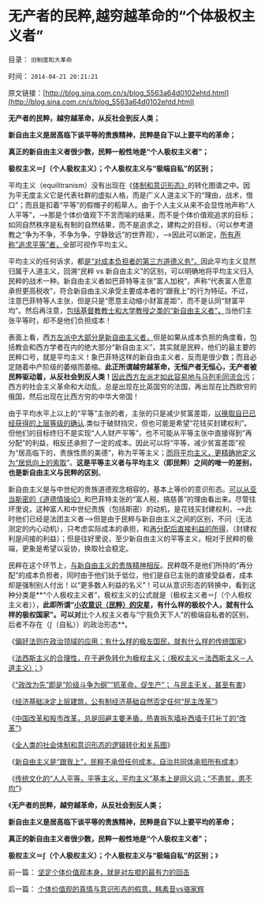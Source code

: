 # 无产者的民粹,越穷越革命的“个体极权主义者”

目录： `旧制度和大革命` 

时间： `2014-04-21 20:21:21` 

原文链接：[http://blog.sina.com.cn/s/blog_5563a64d0102ehtd.html](http://blog.sina.com.cn/s/blog_5563a64d0102ehtd.html)

**无产者的民粹，越穷越革命，从反社会到反人类；**

**新自由主义是居高临下谈平等的贵族精神，民粹是自下以上要平均的革命；**

**真正的新自由主义者很少数，民粹一般性地是“个人极权主义者”；**

**极权主义＝∫（个人极权主义）；个人极权主义与“极端自私”的区别；**

平均主义（equilitranism）没有出现在《[体制和意识形态》](../../../2014/4/18/全人类的社会体制和意识形态的逻辑转化和关系图.md)的转化图谱之中。因为平无度主义它是代表社群的虚拟人格，而是广义人道主义下的“理由，战术，借口”；而且是扣着“平等”的假帽子的稻草人。由于个人主义从来不会显性地声称“人人平等”，——>那是个体价值观下不言而喻的结果，而不是个体价值观追求的目标；如同自然秩序是私有制的自然结果，而不是追求之，建构之的目标，（可以参考道教之“争为不争，不争为争，宁静致远”的世界观），——>因此可以断定，[所有声称“追求平等”者，](../../../2010/3/18/“自由平等”同样是极权主义的有效工具！.md)全部可视作平均主义。

平均主义的任何诉求，都[是“对成本负担者的第三方道德义务”，](../../../2014/4/19/民粹与新自由主义及民主的关联和区别.md)因此平均主义显然归属于人道主义，回溯“民粹
vs
新自由主义”的区别，可以明确地将平均主义归入民粹的战术一种。新自由主义者如巴菲特等主张“富人加税”，声称“代表富人愿意承担更高税收”，符合新自由主义承受主要成本者的“跟我上”的行为特征。不过，注意巴菲特等人主张，但是只是“愿意主动缩小财富差距”，而不是认同“财富平均”。然后再注意，[包括基督教教士和大学教授之类的“新自由主义者”，](../../../2013/12/1/了解中世纪后，理解西方左派复古的社会主义情结.md)当他们主张平等时，却不是他们负担成本！

表面上看，西[方左派中大部分是新自由主义者，](../../../2014/3/10/边沁不是新自由主义，哈耶克也不是liberty.md)但是如果从成本负担的角度看，包括教会和西方学者在内的绝大部分“新自由主义”，其实就是民粹，他们的最主要的民粹口号，就是平均主义！象巴菲特这样的新自由主义者，反而是很少数；而且必定随着中产阶级的萎缩而萎缩。**此正所谓越穷越革命，无恒产者无恒心，无产者被民粹驱动着，从反社会到反人类！**[因此西方左派才如此容易地与马列毛同流合污](../../../2009/6/26/马恩主义为什么适合移植入中国传统社会.md)；西方的社会主义革命和大动乱，总是出现在比英国穷的法国，再出现在比西欧穷的俄国，然后出现在比西方穷的中华大帝国！

由于平均水平上以上的“平等”主张的者，主张的只是减少贫富差距，[以换取自已已经获得的上层等级的确认](../../../2011/10/16/美国仇富运动“富翁不能碰，打工仔收入个个平等”.md).类似于破财挡灾，但也可能是希望“花钱买封建权利”。但他们的目标终归不是实现“人人财产平等”，也不可能从平等主张中直接得到“再分配”的利益，相反还承担了一定的成本。因此可以将“平等，减少贫富差距”视为“居高临下的，贵族性质的美德”，称为平等主义；[而将平均主义，更精确地定义为“居低向上的索取](../../../2012/3/4/为什么户籍制度背后的地方福利是私有财产PrivateRight？.md)”。**这是平等主义者与平均主义（即民粹）之间的唯一的差别，也是新自由主义与民粹的区别**。

新自由主义是与中世纪的贵族道德观念相容的，基本上等价的意识形态。[可以从亚当斯密的《道德情操论》](../../../2011/12/10/道德经济学的“公平与效率”和亚当斯密的“自由精神”.md)和巴菲特主张的“富人税，搞慈善”的理由看出来。尽管往坏里说，这种富人和中世纪贵族（包括斯密）的动机，是花钱买封建权利，——>此时他们已经是法团主义者——>但是由于民粹与新自由主义之间的区别，不问（无法测定的内心动机），只考虑实际成本的承担，和[再分配后直接利益的所得](../../../2013/3/26/农业沉重的社会责任！任何“再分配”的改革都必定失败；.md)，（封建权利是间接的利益）；但是往好里说，至少新自由主义的平等主义，相对于民粹的极端，更象是希望以妥协，换取社会稳定。

民粹在这个环节上，[与新自由主义的贵族精神相反](../../../2009/11/6/斯密的《道德情操论》和君权贵族的道德情操.md)。民粹既不是他们所持的“再分配”的成本负担者，同时由于他们处于低位，他们是自已主张的直接受益者，成本却是强制别人付出！以“更多数人利益的名义”！可以从意识形态的转换中，看到这种分类是**“个人极权主义者”，极权主义的公式就是（极权主义者＝∫（个人极权主义者）），**此即所谓“[小农意识（民粹）的灾星](../../../2010/2/21/小农意识是中国农村的灾星.md)，有什么样的极权个人，就有什么样的极权国家”。可以对**比个人权主义者与“宁我负天下人”的极端自私者的区别，后者不存在（∫（自私））的政治形态**。

《[偏好法则在政治领域的应用：有什么样的极左国民，就有什么样的传统国家](../../../2014/4/13/三角演义与传统左右派之间的转化，人权成为金标准.md)》

《[法西斯主义的合理性，在于避免转化为极权主义；（极权主义＝法西斯主义－人道主义）；](../../../2014/4/15/法西斯主义的合理性：（极权主义＝法西斯主义－人道主义）.md)》

《[“政改为先”即是“阶级斗争为纲”“抓革命，促生产”；
与民主无关，甚至有害](../../../2014/4/16/“政改为先”即“阶级斗争为纲”“抓革命，促生产”.md)》

《[经济基础决定上层建筑，公有制经济基础自然否定任何“民主改革”](../../../2014/4/16/政改不是经济改革的必要条件，而且有害的概率非常高！.md)》

《[中国改革和股市改革，总是回避主要矛盾，热衷拆东墙补西墙于打补丁的“改革”](../../../2014/4/15/中国需要的不是政治改革，是真正而彻底的经济改革.md)》

《[全人类的社会体制和意识形态的逻辑转化和关系图](../../../2014/4/18/全人类的社会体制和意识形态的逻辑转化和关系图.md)》

《[新自由主义是“跟我上”，民粹不承但任何成本，自治共同体承担所有成本](../../../2014/4/19/个人主义者面对的绝大部分提问是虚假的问疑.md)》

《[传统文化的“人人平等，平等主义，平均主义”基本上是同义词；“不患贫，患不均”](../../../2014/4/20/“人人平等”是基督教社会东传的病毒，以及平均主义的病灶.md)》

《**无产者的民粹，越穷越革命，从反社会到反人类；**

**新自由主义是居高临下谈平等的贵族精神，民粹是自下以上要平均的革命；**

**真正的新自由主义者很少数，民粹一般性地是“个人极权主义者”；**

**极权主义＝∫（个人极权主义）；个人极权主义与“极端自私”的区别；**》

前一篇： [坚定个体价值观本身，就是对左棍的最有力的回击](../../../2014/4/22/坚定个体价值观本身，就是对左棍的最有力的回击.md)

后一篇： [个体价值观的真情与意识形态的假意，韩素音vs骆家辉](../../../2014/4/21/个体价值观的真情与意识形态的假意，韩素音vs骆家辉.md)

